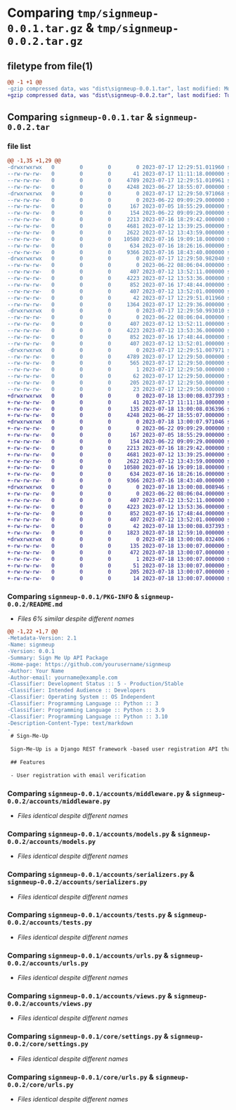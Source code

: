 # Comparing `tmp/signmeup-0.0.1.tar.gz` & `tmp/signmeup-0.0.2.tar.gz`

## filetype from file(1)

```diff
@@ -1 +1 @@
-gzip compressed data, was "dist\signmeup-0.0.1.tar", last modified: Mon Jul 17 12:29:51 2023, max compression
+gzip compressed data, was "dist\signmeup-0.0.2.tar", last modified: Tue Jul 18 13:00:08 2023, max compression
```

## Comparing `signmeup-0.0.1.tar` & `signmeup-0.0.2.tar`

### file list

```diff
@@ -1,35 +1,29 @@
-drwxrwxrwx   0        0        0        0 2023-07-17 12:29:51.011960 signmeup-0.0.1/
--rw-rw-rw-   0        0        0       41 2023-07-17 11:11:18.000000 signmeup-0.0.1/MANIFEST.in
--rw-rw-rw-   0        0        0     4789 2023-07-17 12:29:51.010961 signmeup-0.0.1/PKG-INFO
--rw-rw-rw-   0        0        0     4248 2023-06-27 18:55:07.000000 signmeup-0.0.1/README.md
-drwxrwxrwx   0        0        0        0 2023-07-17 12:29:50.971068 signmeup-0.0.1/accounts/
--rw-rw-rw-   0        0        0        0 2023-06-22 09:09:29.000000 signmeup-0.0.1/accounts/__init__.py
--rw-rw-rw-   0        0        0      167 2023-07-05 18:55:29.000000 signmeup-0.0.1/accounts/admin.py
--rw-rw-rw-   0        0        0      154 2023-06-22 09:09:29.000000 signmeup-0.0.1/accounts/apps.py
--rw-rw-rw-   0        0        0     2213 2023-07-16 18:29:42.000000 signmeup-0.0.1/accounts/middleware.py
--rw-rw-rw-   0        0        0     4681 2023-07-12 13:39:25.000000 signmeup-0.0.1/accounts/models.py
--rw-rw-rw-   0        0        0     2622 2023-07-12 13:43:59.000000 signmeup-0.0.1/accounts/serializers.py
--rw-rw-rw-   0        0        0    10580 2023-07-16 19:09:18.000000 signmeup-0.0.1/accounts/tests.py
--rw-rw-rw-   0        0        0      634 2023-07-16 18:26:16.000000 signmeup-0.0.1/accounts/urls.py
--rw-rw-rw-   0        0        0     9366 2023-07-16 18:43:40.000000 signmeup-0.0.1/accounts/views.py
-drwxrwxrwx   0        0        0        0 2023-07-17 12:29:50.982040 signmeup-0.0.1/core/
--rw-rw-rw-   0        0        0        0 2023-06-22 08:06:04.000000 signmeup-0.0.1/core/__init__.py
--rw-rw-rw-   0        0        0      407 2023-07-12 13:52:11.000000 signmeup-0.0.1/core/asgi.py
--rw-rw-rw-   0        0        0     4223 2023-07-12 13:53:36.000000 signmeup-0.0.1/core/settings.py
--rw-rw-rw-   0        0        0      852 2023-07-16 17:48:44.000000 signmeup-0.0.1/core/urls.py
--rw-rw-rw-   0        0        0      407 2023-07-12 13:52:01.000000 signmeup-0.0.1/core/wsgi.py
--rw-rw-rw-   0        0        0       42 2023-07-17 12:29:51.011960 signmeup-0.0.1/setup.cfg
--rw-rw-rw-   0        0        0     1364 2023-07-17 12:29:36.000000 signmeup-0.0.1/setup.py
-drwxrwxrwx   0        0        0        0 2023-07-17 12:29:50.993010 signmeup-0.0.1/signmeup/
--rw-rw-rw-   0        0        0        0 2023-06-22 08:06:04.000000 signmeup-0.0.1/signmeup/__init__.py
--rw-rw-rw-   0        0        0      407 2023-07-12 13:52:11.000000 signmeup-0.0.1/signmeup/asgi.py
--rw-rw-rw-   0        0        0     4223 2023-07-12 13:53:36.000000 signmeup-0.0.1/signmeup/settings.py
--rw-rw-rw-   0        0        0      852 2023-07-16 17:48:44.000000 signmeup-0.0.1/signmeup/urls.py
--rw-rw-rw-   0        0        0      407 2023-07-12 13:52:01.000000 signmeup-0.0.1/signmeup/wsgi.py
-drwxrwxrwx   0        0        0        0 2023-07-17 12:29:51.007971 signmeup-0.0.1/signmeup.egg-info/
--rw-rw-rw-   0        0        0     4789 2023-07-17 12:29:50.000000 signmeup-0.0.1/signmeup.egg-info/PKG-INFO
--rw-rw-rw-   0        0        0      565 2023-07-17 12:29:50.000000 signmeup-0.0.1/signmeup.egg-info/SOURCES.txt
--rw-rw-rw-   0        0        0        1 2023-07-17 12:29:50.000000 signmeup-0.0.1/signmeup.egg-info/dependency_links.txt
--rw-rw-rw-   0        0        0       62 2023-07-17 12:29:50.000000 signmeup-0.0.1/signmeup.egg-info/entry_points.txt
--rw-rw-rw-   0        0        0      205 2023-07-17 12:29:50.000000 signmeup-0.0.1/signmeup.egg-info/requires.txt
--rw-rw-rw-   0        0        0       23 2023-07-17 12:29:50.000000 signmeup-0.0.1/signmeup.egg-info/top_level.txt
+drwxrwxrwx   0        0        0        0 2023-07-18 13:00:08.037393 signmeup-0.0.2/
+-rw-rw-rw-   0        0        0       41 2023-07-17 11:11:18.000000 signmeup-0.0.2/MANIFEST.in
+-rw-rw-rw-   0        0        0      135 2023-07-18 13:00:08.036396 signmeup-0.0.2/PKG-INFO
+-rw-rw-rw-   0        0        0     4248 2023-06-27 18:55:07.000000 signmeup-0.0.2/README.md
+drwxrwxrwx   0        0        0        0 2023-07-18 13:00:07.971046 signmeup-0.0.2/accounts/
+-rw-rw-rw-   0        0        0        0 2023-06-22 09:09:29.000000 signmeup-0.0.2/accounts/__init__.py
+-rw-rw-rw-   0        0        0      167 2023-07-05 18:55:29.000000 signmeup-0.0.2/accounts/admin.py
+-rw-rw-rw-   0        0        0      154 2023-06-22 09:09:29.000000 signmeup-0.0.2/accounts/apps.py
+-rw-rw-rw-   0        0        0     2213 2023-07-16 18:29:42.000000 signmeup-0.0.2/accounts/middleware.py
+-rw-rw-rw-   0        0        0     4681 2023-07-12 13:39:25.000000 signmeup-0.0.2/accounts/models.py
+-rw-rw-rw-   0        0        0     2622 2023-07-12 13:43:59.000000 signmeup-0.0.2/accounts/serializers.py
+-rw-rw-rw-   0        0        0    10580 2023-07-16 19:09:18.000000 signmeup-0.0.2/accounts/tests.py
+-rw-rw-rw-   0        0        0      634 2023-07-16 18:26:16.000000 signmeup-0.0.2/accounts/urls.py
+-rw-rw-rw-   0        0        0     9366 2023-07-16 18:43:40.000000 signmeup-0.0.2/accounts/views.py
+drwxrwxrwx   0        0        0        0 2023-07-18 13:00:08.008946 signmeup-0.0.2/core/
+-rw-rw-rw-   0        0        0        0 2023-06-22 08:06:04.000000 signmeup-0.0.2/core/__init__.py
+-rw-rw-rw-   0        0        0      407 2023-07-12 13:52:11.000000 signmeup-0.0.2/core/asgi.py
+-rw-rw-rw-   0        0        0     4223 2023-07-12 13:53:36.000000 signmeup-0.0.2/core/settings.py
+-rw-rw-rw-   0        0        0      852 2023-07-16 17:48:44.000000 signmeup-0.0.2/core/urls.py
+-rw-rw-rw-   0        0        0      407 2023-07-12 13:52:01.000000 signmeup-0.0.2/core/wsgi.py
+-rw-rw-rw-   0        0        0       42 2023-07-18 13:00:08.037393 signmeup-0.0.2/setup.cfg
+-rw-rw-rw-   0        0        0     1823 2023-07-18 12:59:10.000000 signmeup-0.0.2/setup.py
+drwxrwxrwx   0        0        0        0 2023-07-18 13:00:08.032406 signmeup-0.0.2/signmeup.egg-info/
+-rw-rw-rw-   0        0        0      135 2023-07-18 13:00:07.000000 signmeup-0.0.2/signmeup.egg-info/PKG-INFO
+-rw-rw-rw-   0        0        0      472 2023-07-18 13:00:07.000000 signmeup-0.0.2/signmeup.egg-info/SOURCES.txt
+-rw-rw-rw-   0        0        0        1 2023-07-18 13:00:07.000000 signmeup-0.0.2/signmeup.egg-info/dependency_links.txt
+-rw-rw-rw-   0        0        0       51 2023-07-18 13:00:07.000000 signmeup-0.0.2/signmeup.egg-info/entry_points.txt
+-rw-rw-rw-   0        0        0      205 2023-07-18 13:00:07.000000 signmeup-0.0.2/signmeup.egg-info/requires.txt
+-rw-rw-rw-   0        0        0       14 2023-07-18 13:00:07.000000 signmeup-0.0.2/signmeup.egg-info/top_level.txt
```

### Comparing `signmeup-0.0.1/PKG-INFO` & `signmeup-0.0.2/README.md`

 * *Files 6% similar despite different names*

```diff
@@ -1,22 +1,7 @@
-Metadata-Version: 2.1
-Name: signmeup
-Version: 0.0.1
-Summary: Sign Me Up API Package
-Home-page: https://github.com/yourusername/signmeup
-Author: Your Name
-Author-email: yourname@example.com
-Classifier: Development Status :: 5 - Production/Stable
-Classifier: Intended Audience :: Developers
-Classifier: Operating System :: OS Independent
-Classifier: Programming Language :: Python :: 3
-Classifier: Programming Language :: Python :: 3.9
-Classifier: Programming Language :: Python :: 3.10
-Description-Content-Type: text/markdown
-
 # Sign-Me-Up
 
 Sign-Me-Up is a Django REST framework -based user registration API that allows users to sign up, verify their email addresses, and create user accounts. It provides a secure and scalable solution for managing user registration in your web application.
 
 ## Features
 
 - User registration with email verification
```

### Comparing `signmeup-0.0.1/accounts/middleware.py` & `signmeup-0.0.2/accounts/middleware.py`

 * *Files identical despite different names*

### Comparing `signmeup-0.0.1/accounts/models.py` & `signmeup-0.0.2/accounts/models.py`

 * *Files identical despite different names*

### Comparing `signmeup-0.0.1/accounts/serializers.py` & `signmeup-0.0.2/accounts/serializers.py`

 * *Files identical despite different names*

### Comparing `signmeup-0.0.1/accounts/tests.py` & `signmeup-0.0.2/accounts/tests.py`

 * *Files identical despite different names*

### Comparing `signmeup-0.0.1/accounts/urls.py` & `signmeup-0.0.2/accounts/urls.py`

 * *Files identical despite different names*

### Comparing `signmeup-0.0.1/accounts/views.py` & `signmeup-0.0.2/accounts/views.py`

 * *Files identical despite different names*

### Comparing `signmeup-0.0.1/core/settings.py` & `signmeup-0.0.2/core/settings.py`

 * *Files identical despite different names*

### Comparing `signmeup-0.0.1/core/urls.py` & `signmeup-0.0.2/core/urls.py`

 * *Files identical despite different names*

